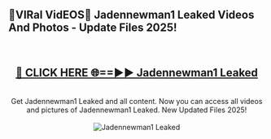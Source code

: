 <h2>🔴VIRal VidEOS🔴 Jadennewman1 Leaked Videos And Photos - Update Files 2025!</h2>
<br>
<div align="center">
<h2><a href="https://virallinks.top/odZfE0" rel="nofollow">🔴 CLICK HERE 🌐==►► Jadennewman1 Leaked</a></h2>
<br>
Get Jadennewman1 Leaked and all content. Now you can access all videos and pictures of Jadennewman1 Leaked. New Updated Files 2025!
<br>
<br>
<a href="https://virallinks.top/odZfE0" rel="nofollow" data-target="animated-image.originalLink"><img src="https://i.imgur.com/dJHk4Zq.gif)" alt="Jadennewman1 Leaked" style="max-width: 100%; display: inline-block;" data-target="animated-image.originalImage"></a>
</div>
<br>
